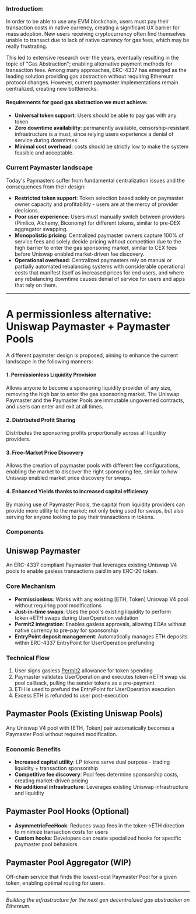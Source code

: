 ### Introduction:

In order to be able to use any EVM blockchain, users must pay their transaction costs in native currency, creating a significant UX barrier for mass adoption. New users receiving cryptocurrency often find themselves unable to transact due to lack of native currency for gas fees, which may be really frustrating.

This led to extensive research over the years, eventually resulting in the topic of "Gas Abstraction"; enabling alternative payment methods for transaction fees. Among many approaches, ERC-4337 has emerged as the leading solution providing gas abstraction without requiring Ethereum protocol changes. However, current paymaster implementations remain centralized, creating new bottlenecks.

#### Requirements for good gas abstraction we must achieve:

- **Universal token support**: Users should be able to pay gas with any token
- **Zero downtime availability**: permanently available, censorship-resistant infrastructure is a must, since relying users experience a denial of service during downtimes.
- **Minimal cost overhead**: costs should be strictly low to make the system feasible and acceptable.


### Current Paymaster landscape

Today's Paymasters suffer from fundamental centralization issues and the consequences from their design:

- **Restricted token support**: Token selection based solely on paymaster owner capacity and profitability - users are at the mercy of provider decisions.
- **Poor user experience**: Users must manually switch between providers (Pimlico, Alchemy, Biconomy) for different tokens, similar to pre-DEX aggregator swapping.
- **Monopolistic pricing**: Centralized paymaster owners capture 100% of service fees and solely decide pricing without competition due to the high barrier to enter the gas sponsoring market, similar to CEX fees before Uniswap enabled market-driven fee discovery.
- **Operational overhead**: Centralized paymasters rely on manual or partially automated rebalancing systems with considerable operational costs that manifest itself as increased prices for end users, and where any rebalancing downtime causes denial of service for users and apps that rely on them.


---

# A permissionless alternative: Uniswap Paymaster + Paymaster Pools

A different paymster design is proposed, aiming to enhance the current landscape in the following manners:

#### **1. Permissionless Liquidity Provision**
Allows anyone to become a sponsoring liquidity provider of any size, removing the high bar to enter the gas sponsoring market.
The Uniswap Paymaster and the Paymaster Pools are immutable ungoverned contracts, and users can enter and exit at all times.

#### **2. Distributed Profit Sharing**
Distributes the sponsoring profits proportionally across all liquidity providers.

#### **3. Free-Market Price Discovery**
Allows the creation of paymaster pools with different fee configurations, enabling the market to discover the right sponsoring fee, similar to how Uniswap enabled market price discovery for swaps.

#### **4. Enhanced Yields thanks to increased capital efficiency** 
By making use of Paymaster Pools, the capital from liquidity providers can provide more utility to the market; not only being used for swaps, but also serving for anyone looking to pay their transactions in tokens.

### Components

## Uniswap Paymaster
An ERC-4337 compliant Paymaster that leverages existing Uniswap V4 pools to enable gasless transactions paid in any ERC-20 token.

### Core Mechanism
- **Permissionless**: Works with any existing [ETH, Token] Uniswap V4 pool without requiring pool modifications
- **Just-in-time swaps**: Uses the pool's existing liquidity to perform token→ETH swaps during UserOperation validation
- **Permit2 integration**: Enables gasless approvals, allowing EOAs without native currency to pre-pay for sponsorship
- **EntryPoint deposit management**: Automatically manages ETH deposits within ERC-4337 EntryPoint for UserOperation prefunding

### Technical Flow
1. User signs gasless [Permit2](https://docs.uniswap.org/contracts/permit2/overview) allowance for token spending
2. Paymaster validates UserOperation and executes token→ETH swap via pool callback, pulling the sender tokens as a pre-payment
3. ETH is used to prefund the EntryPoint for UserOperation execution
4. Excess ETH is refunded to user post-execution

## Paymaster Pools (Existing Uniswap Pools)
Any Uniswap V4 pool with [ETH, Token] pair automatically becomes a Paymaster Pool without required modification.

### Economic Benefits
- **Increased capital utility**: LP tokens serve dual purpose - trading liquidity + transaction sponsorship
- **Competitive fee discovery**: Pool fees determine sponsorship costs, creating market-driven pricing
- **No additional infrastructure**: Leverages existing Uniswap infrastructure and liquidity

## Paymaster Pool Hooks (Optional)
- **AsymmetricFeeHook**: Reduces swap fees in the token→ETH direction to minimize transaction costs for users
- **Custom hooks**: Developers can create specialized hooks for specific paymaster pool behaviors

## Paymaster Pool Aggregator (WIP)
Off-chain service that finds the lowest-cost Paymaster Pool for a given token, enabling optimal routing for users.


---

*Building the infrastructure for the next gen decentralized gas abstraction on Ethereum.*
